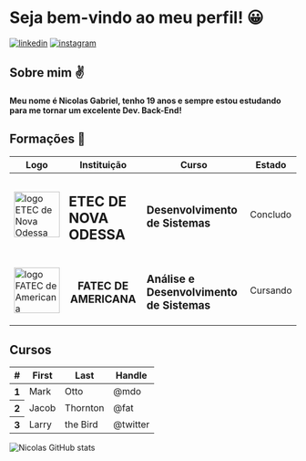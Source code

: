 
# Seja bem-vindo ao meu perfil! 😀

[![linkedin](https://img.shields.io/badge/LinkedIn-0077B5?style=for-the-badge&logo=linkedin&logoColor=white)](https://www.linkedin.com/in/nicolasgfpdev/)
[![instagram](https://img.shields.io/badge/Instagram-E4405F?style=for-the-badge&logo=instagram&logoColor=white)](https://www.instagram.com/_nic.0las/)

## Sobre mim ✌

#### Meu nome é Nicolas Gabriel, tenho 19 anos e sempre estou estudando para me tornar um excelente Dev. Back-End!

## Formações 📖

<center>
  <table align="center" class="table table-borderless table-dark" Width="95%">
    <thead>
      <tr>
        <th scope="col"><center>Logo</center></th>
        <th scope="col"><center>Instituição</center></th>
        <th scope="col"><center>Curso</center></th>
        <th scope="col"><center>Estado</center></th>
      </tr>
    </thead>
    <tr>
      <td><img alt="logo ETEC de Nova Odessa" src="https://precoltec.com.br/wp-content/uploads/2018/06/etec-novaodessa.jpg" display="block" width="80"></td>
      <td><h2>ETEC DE NOVA ODESSA</h2></td>
      <td><h3>Desenvolvimento de Sistemas</h3></td>
      <td>Concludo</td>
    </tr>
    <tr>
      <td><img alt="logo FATEC de Americana" src="https://encrypted-tbn0.gstatic.com/images?q=tbn:ANd9GcSb32exkq4YBVxFYTfVuHdBiWxHnUBCZ3hfLg&s" display="block" width="80"></td>
      <td><center><h3>FATEC DE AMERICANA</h3></center></td>
      <td><h3>Análise e Desenvolvimento de Sistemas</h3></td>
      <td>Cursando</td>
    </tr>
  </table>
</center>



## Cursos

<center><table Width="90%" class="table table-striped table-dark">
  <thead>
    <tr>
      <th scope="col">#</th>
      <th scope="col">First</th>
      <th scope="col">Last</th>
      <th scope="col">Handle</th>
    </tr>
  </thead>
  <tbody>
    <tr>
      <th scope="row">1</th>
      <td>Mark</td>
      <td>Otto</td>
      <td>@mdo</td>
    </tr>
    <tr>
      <th scope="row">2</th>
      <td>Jacob</td>
      <td>Thornton</td>
      <td>@fat</td>
    </tr>
    <tr>
      <th scope="row">3</th>
      <td>Larry</td>
      <td>the Bird</td>
      <td>@twitter</td>
    </tr>
  </tbody>
</table></center>


![Nicolas GitHub stats](https://github-readme-stats.vercel.app/api?username=nicolasgfp10&show_icons=true&theme=tokyonight)



